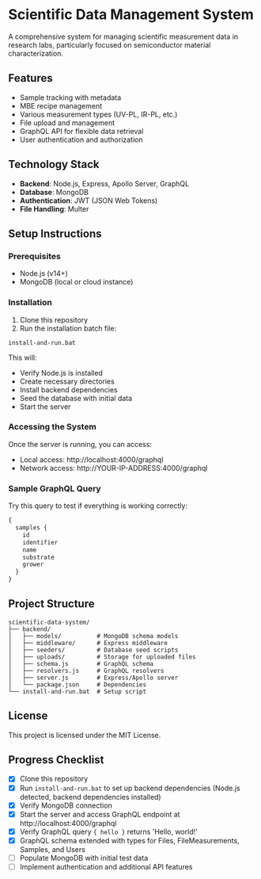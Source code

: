 # Scientific Data Management System

A comprehensive system for managing scientific measurement data in research labs, particularly focused on semiconductor material characterization.

## Features

- Sample tracking with metadata
- MBE recipe management
- Various measurement types (UV-PL, IR-PL, etc.)
- File upload and management
- GraphQL API for flexible data retrieval
- User authentication and authorization

## Technology Stack

- **Backend**: Node.js, Express, Apollo Server, GraphQL
- **Database**: MongoDB
- **Authentication**: JWT (JSON Web Tokens)
- **File Handling**: Multer

## Setup Instructions

### Prerequisites

- Node.js (v14+)
- MongoDB (local or cloud instance)

### Installation

1. Clone this repository
2. Run the installation batch file:

```
install-and-run.bat
```

This will:
- Verify Node.js is installed
- Create necessary directories
- Install backend dependencies
- Seed the database with initial data
- Start the server

### Accessing the System

Once the server is running, you can access:

- Local access: http://localhost:4000/graphql
- Network access: http://YOUR-IP-ADDRESS:4000/graphql

### Sample GraphQL Query

Try this query to test if everything is working correctly:

```graphql
{
  samples {
    id
    identifier
    name
    substrate
    grower
  }
}
```

## Project Structure

```
scientific-data-system/
├── backend/
│   ├── models/          # MongoDB schema models
│   ├── middleware/      # Express middleware
│   ├── seeders/         # Database seed scripts
│   ├── uploads/         # Storage for uploaded files
│   ├── schema.js        # GraphQL schema
│   ├── resolvers.js     # GraphQL resolvers
│   ├── server.js        # Express/Apollo server
│   └── package.json     # Dependencies
└── install-and-run.bat  # Setup script
```

## License

This project is licensed under the MIT License.

## Progress Checklist

- [x] Clone this repository
- [x] Run `install-and-run.bat` to set up backend dependencies (Node.js detected, backend dependencies installed)
- [x] Verify MongoDB connection
- [x] Start the server and access GraphQL endpoint at http://localhost:4000/graphql
- [x] Verify GraphQL query `{ hello }` returns 'Hello, world!'
- [x] GraphQL schema extended with types for Files, FileMeasurements, Samples, and Users
- [ ] Populate MongoDB with initial test data
- [ ] Implement authentication and additional API features 